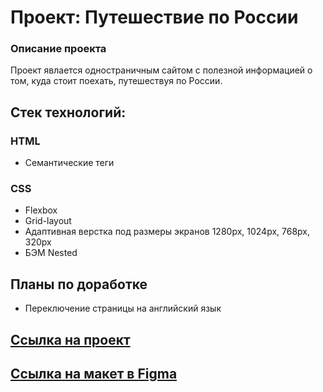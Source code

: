 # Проект: Путешествие по России

### Описание проекта

Проект явлается одностраничным сайтом с полезной информацией о том, куда стоит поехать, путешествуя по России.

## Стек технологий:

### HTML

- Семантические теги

### CSS

- Flexbox
- Grid-layout
- Адаптивная верстка под размеры экранов 1280px, 1024px, 768px, 320px
- БЭМ Nested

## Планы по доработке

- Переключение страницы на английский язык

## [Ссылка на проект](https://julia-simakina.github.io/russian-travel)

## [Ссылка на макет в Figma](https://www.figma.com/file/5S2WSbEFL6awjVWJ0NWL8Q/Sprint-3_-Russia-_-desktop-mobile?node-id=28503%3A0)
